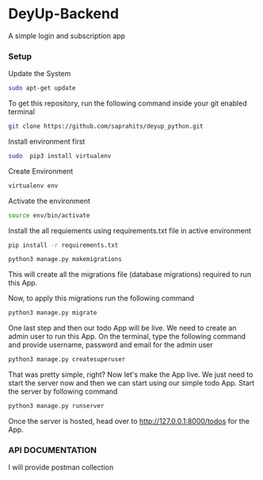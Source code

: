 # DeyUp-Backend
A simple login and subscription app
### Setup
Update the System
```bash
sudo apt-get update
```
To get this repository, run the following command inside your git enabled terminal
```bash
git clone https://github.com/saprahits/deyup_python.git
```

 
Install environment first
``` bash
sudo  pip3 install virtualenv
```
Create Environment
```bash 
virtualenv env
```

Activate the environment 
```bash 
source env/bin/activate
```

Install the all requiements using requirements.txt file in active environment
```bash
pip install -r requirements.txt
```

```bash
python3 manage.py makemigrations
```

This will create all the migrations file (database migrations) required to run this App.

Now, to apply this migrations run the following command
```bash
python3 manage.py migrate
```

One last step and then our todo App will be live. We need to create an admin user to run this App. On the terminal, type the following command and provide username, password and email for the admin user
```bash
python3 manage.py createsuperuser
```

That was pretty simple, right? Now let's make the App live. We just need to start the server now and then we can start using our simple todo App. Start the server by following command

```bash
python3 manage.py runserver
```

Once the server is hosted, head over to http://127.0.0.1:8000/todos for the App.





### API DOCUMENTATION 
I will provide postman collection


